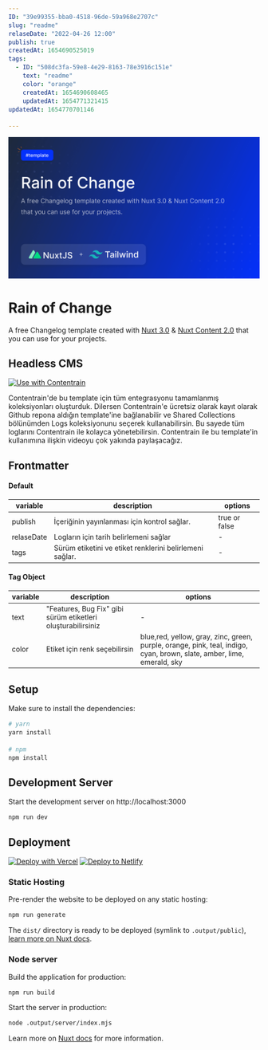 ```yaml
---
ID: "39e99355-bba0-4518-96de-59a968e2707c"
slug: "readme"
relaseDate: "2022-04-26 12:00"
publish: true
createdAt: 1654690525019
tags:
  - ID: "508dc3fa-59e8-4e29-8163-78e3916c151e"
    text: "readme"
    color: "orange"
    createdAt: 1654690608465
    updatedAt: 1654771321415
updatedAt: 1654770701146

---
```


[![Change Of Rain](https://github.com/Contentrain/rain-of-change/blob/main/static/cover.png?raw=true)](https://change-log-red.vercel.app/)

# Rain of Change
A free Changelog template created with [Nuxt 3.0](https://nuxtjs.org) & [Nuxt Content 2.0](https://content.nuxtjs.org) that you can use for your projects.

## Headless CMS
[![Use with Contentrain](https://imagedelivery.net/yx26LyQGM_miwnGU8RnEaw/721c176e-f4b1-4495-1d6c-87a4b9ffa100/public)](https://app.contentrain.io)

Contentrain'de bu template için tüm entegrasyonu tamamlanmış koleksiyonları oluşturduk. Dilersen Contentrain'e ücretsiz olarak kayıt olarak Github repona aldığın template'ine bağlanabilir ve Shared Collections bölünümden Logs koleksiyonunu seçerek kullanabilirsin.
Bu sayede tüm loglarını Contentrain ile kolayca yönetebilirsin.
Contentrain ile bu template'in kullanımına ilişkin videoyu çok yakında paylaşacağız.

## Frontmatter
#### Default
|variable|description|options|
|-|-|-|
|publish|İçeriğinin yayınlanması için kontrol sağlar.| true or false|
|relaseDate|Logların için tarih belirlemeni sağlar| -|
|tags|Sürüm etiketini ve etiket renklerini belirlemeni sağlar. | -|

#### Tag Object
|variable|description|options|
|-|-|-|
|text| "Features, Bug Fix" gibi sürüm etiketleri oluşturabilirsiniz| -|
|color| Etiket için renk seçebilirsin | blue,red, yellow, gray, zinc, green, purple, orange, pink, teal, indigo, cyan, brown, slate, amber, lime, emerald, sky |

## Setup

Make sure to install the dependencies:

```bash
# yarn
yarn install

# npm
npm install
```

## Development Server

Start the development server on http://localhost:3000

```bash
npm run dev
```

## Deployment

[![Deploy with Vercel](https://vercel.com/button)](https://vercel.com/new/clone?repository-url=https://github.com/Contentrain/rain-of-change) [![Deploy to Netlify](https://www.netlify.com/img/deploy/button.svg)](https://app.netlify.com/start/deploy?repository=https://github.com/Contentrain/rain-of-change)


### Static Hosting

Pre-render the website to be deployed on any static hosting:

```bash
npm run generate
```

The `dist/` directory is ready to be deployed (symlink to `.output/public`), [learn more on Nuxt docs](https://v3.nuxtjs.org/guide/deploy/static-hosting).

### Node server

Build the application for production:

```bash
npm run build
```

Start the server in production:

```bash
node .output/server/index.mjs
```

Learn more on [Nuxt docs](https://v3.nuxtjs.org/guide/deploy/node-server) for more information.